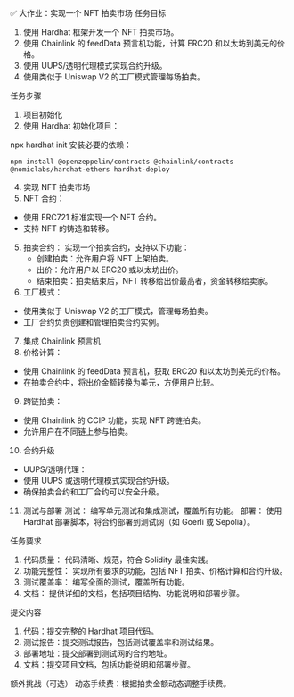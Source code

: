 ✅  大作业：实现一个 NFT 拍卖市场
任务目标
1. 使用 Hardhat 框架开发一个 NFT 拍卖市场。
2. 使用 Chainlink 的 feedData 预言机功能，计算 ERC20 和以太坊到美元的价格。
3. 使用 UUPS/透明代理模式实现合约升级。
4. 使用类似于 Uniswap V2 的工厂模式管理每场拍卖。


任务步骤
1. 项目初始化
2. 使用 Hardhat 初始化项目：

  npx hardhat init
  安装必要的依赖：
    
    npm install @openzeppelin/contracts @chainlink/contracts @nomiclabs/hardhat-ethers hardhat-deploy
4. 实现 NFT 拍卖市场
5. NFT 合约：
  - 使用 ERC721 标准实现一个 NFT 合约。
  - 支持 NFT 的铸造和转移。
5. 拍卖合约：
  实现一个拍卖合约，支持以下功能：
    - 创建拍卖：允许用户将 NFT 上架拍卖。
    - 出价：允许用户以 ERC20 或以太坊出价。
    - 结束拍卖：拍卖结束后，NFT 转移给出价最高者，资金转移给卖家。
6. 工厂模式：
  - 使用类似于 Uniswap V2 的工厂模式，管理每场拍卖。
  - 工厂合约负责创建和管理拍卖合约实例。
7. 集成 Chainlink 预言机
8. 价格计算：
  - 使用 Chainlink 的 feedData 预言机，获取 ERC20 和以太坊到美元的价格。
  - 在拍卖合约中，将出价金额转换为美元，方便用户比较。
9. 跨链拍卖：
  - 使用 Chainlink 的 CCIP 功能，实现 NFT 跨链拍卖。
  - 允许用户在不同链上参与拍卖。
10. 合约升级
  - UUPS/透明代理：
  - 使用 UUPS 或透明代理模式实现合约升级。
  - 确保拍卖合约和工厂合约可以安全升级。
11. 测试与部署
  测试：
    编写单元测试和集成测试，覆盖所有功能。
  部署：
    使用 Hardhat 部署脚本，将合约部署到测试网（如 Goerli 或 Sepolia）。

任务要求
1. 代码质量：
  代码清晰、规范，符合 Solidity 最佳实践。
2. 功能完整性：
  实现所有要求的功能，包括 NFT 拍卖、价格计算和合约升级。
3. 测试覆盖率：
  编写全面的测试，覆盖所有功能。
4. 文档：
  提供详细的文档，包括项目结构、功能说明和部署步骤。

提交内容
1. 代码：提交完整的 Hardhat 项目代码。
2. 测试报告：提交测试报告，包括测试覆盖率和测试结果。
3. 部署地址：提交部署到测试网的合约地址。
4. 文档：提交项目文档，包括功能说明和部署步骤。

额外挑战（可选）
  动态手续费：根据拍卖金额动态调整手续费。
